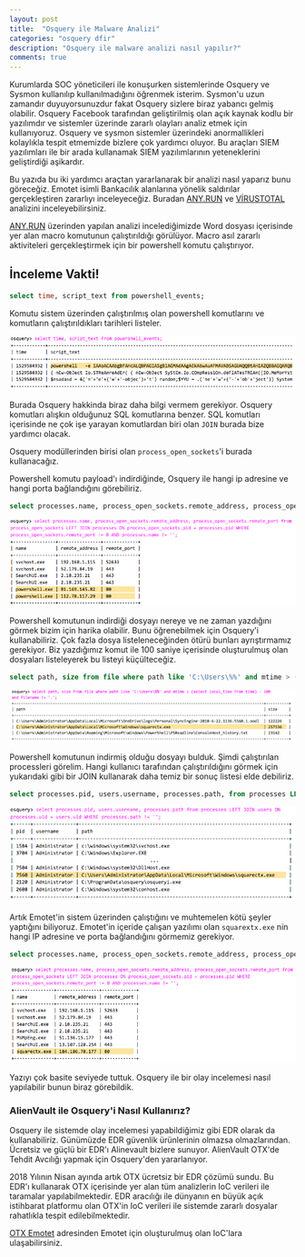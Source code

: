 ```yaml
---
layout: post
title:  "Osquery ile Malware Analizi"
categories: "osquery dfir"
description: "Osquery ile malware analizi nasıl yapılır?"
comments: true
---
```


Kurumlarda SOC yöneticileri ile konuşurken sistemlerinde Osquery ve Sysmon kullanılıp kullanılmadığını öğrenmek isterim. Sysmon'u uzun zamandır duyuyorsunuzdur fakat Osquery sizlere biraz yabancı gelmiş olabilir. Osquery Facebook tarafından geliştirilmiş olan açık kaynak kodlu bir yazılımdır ve sistemler üzerinde zararlı olayları analiz etmek için kullanıyoruz. Osquery ve sysmon sistemler üzerindeki anormallikleri kolaylıkla tespit etmemizde bizlere çok yardımcı oluyor. Bu araçları SIEM yazılımları ile bir arada kullanamak SIEM yazılımlarının yeteneklerini geliştirdiği aşikardır.

Bu yazıda bu iki yardımcı araçtan yararlanarak bir analizi nasıl yaparız bunu göreceğiz. Emotet isimli Bankacılık alanlarına yönelik saldırılar gerçekleştiren zararlıyı inceleyeceğiz. Buradan [ANY.RUN] ve [VİRUSTOTAL] analizini inceleyebilirsiniz.

[ANY.RUN] üzerinden yapılan analizi incelediğimizde Word dosyası içerisinde yer alan macro komutunun çalıştırıldığı görülüyor. Macro asıl zararlı aktiviteleri gerçekleştirmek için bir powershell komutu çalıştırıyor.

## İnceleme Vakti!

```sql
select time, script_text from powershell_events;
```
Komutu sistem üzerinden çalıştırılmış olan powershell komutlarını ve komutların çalıştırıldıkları tarihleri listeler.

![Osquery Powershell Event List](../assets/images/2019-04-23/01.png)

Burada Osquery hakkinda biraz daha bilgi vermem gerekiyor. Osquery komutları alışkın olduğunuz SQL komutlarına benzer. SQL komutları içerisinde ne çok işe yarayan komutlardan biri olan `JOIN` burada bize yardımcı olacak.

Osquery modüllerinden birisi olan `process_open_sockets`'i burada kullanacağız.

Powershell komutu payload'ı indirdiğinde, Osquery ile hangi ip adresine ve hangi porta bağlandığını görebiliriz.

```sql
select processes.name, process_open_sockets.remote_address, process_open_sockets.remote_port from process_open_sockets LEFT JOIN processes ON process_open_sockets.pid = processes.pid WHERE process_open_sockets.remote_port != 0 AND processes.name != '';
```

![Osquery Powershell Remote IP and Port](../assets/images/2019-04-23/02.png)

Powershell komutunun indirdiği dosyayı nereye ve ne zaman yazdığını görmek bizim için harika olabilir. Bunu öğrenebilmek için Osquery'i kullanabiliriz. Çok fazla dosya listeleneceğinden ötürü bunları ayrıştırmamız gerekiyor. Biz yazdığımız komut ile 100 saniye içerisinde oluşturulmuş olan dosyaları listeleyerek bu listeyi küçülteceğiz.

```sql
select path, size from file where path like 'C:\Users\%%' and mtime > (select local_time from time) - 100 and filename != '.';
```

![Osquery File Location Finding](../assets/images/2019-04-23/03.png)

Powershell komutunun indirmiş olduğu dosyayı bulduk. Şimdi çalıştırılan processleri görelim. Hangi kullanıcı tarafından çalıştırıldığını görmek için yukarıdaki gibi bir JOIN kullanarak daha temiz bir sonuç listesi elde debiliriz.

```sql
select processes.pid, users.username, processes.path, from processes LEFT JOIN users ON processes.uid WHERE processes.path != '';
```

![Osquery File Location Finding](../assets/images/2019-04-23/04.png)

Artık Emotet'in sistem üzerinden çalıştığını ve muhtemelen kötü şeyler yaptığını biliyoruz. Emotet'in içeride çalışan yazılımı olan `squarextx.exe`
 nin hangi IP adresine ve porta bağlandığını görmemiz gerekiyor.

```sql
select processes.name, process_open_sockets.remote_address, process_open_sockets.remote_port from process_open_sockets LEFT JOIN processes ON process_open_sockets.pid = processes.pid WHERE process_open_sockets.remote_port != 0 AND processes.name != '';
```

![Osquery Emotet Exe Remote IP and Port](../assets/images/2019-04-23/05.png)

Yazıyı çok basite seviyede tuttuk. Osquery ile bir olay incelemesi nasıl yapılabilir bunun biraz görebildik.

### AlienVault ile Osquery'i Nasıl Kullanırız?

Osquery ile sistemde olay incelemesi yapabildiğimiz gibi EDR olarak da kullanabiliriz. Günümüzde EDR güvenlik ürünlerinin olmazsa olmazlarından. Ücretsiz ve güçlü bir EDR'ı Alinevault bizlere sunuyor. AlienVault OTX'de Tehdit Avcılığı yapmak için Osquery'den yararlanıyor.

2018 Yılının Nisan ayında artık OTX ücretsiz bir EDR çözümü sundu. Bu EDR'ı kullanarak OTX içerisinde yer alan tüm analizlerin IoC verileri ile taramalar yapılabilmektedir. EDR aracılığı ile dünyanın en büyük açık istihbarat platformu olan OTX'in IoC verileri ile sistemde zararlı dosyalar rahatlıkla tespit edilebilmektedir.

[OTX Emotet] adresinden Emotet için oluşturulmuş olan IoC'lara ulaşabilirsiniz.


[ANY.RUN]: https://app.any.run/tasks/b30d3215-a238-415e-ba7d-a884e1505758
[VİRUSTOTAL]: https://www.virustotal.com/gui/file/c932d54a9ef3c645a28b7d8de9747fc6c06fc23c6d65c036da4eae4d778a81db/detection
[OTX Emotet]: https://otx.alienvault.com/browse/pulses?q=emotet

